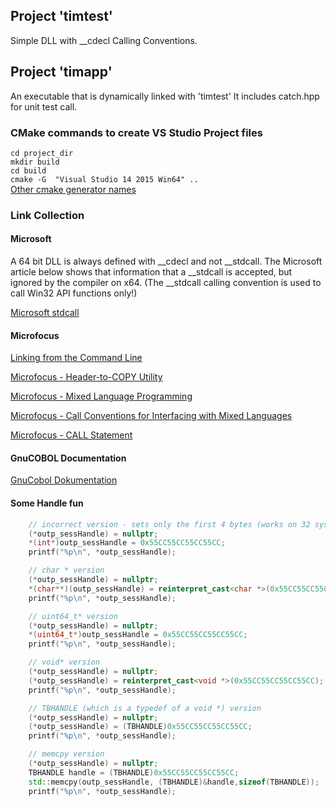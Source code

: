 ## Project 'timtest'
Simple DLL with __cdecl Calling Conventions.


## Project 'timapp'
An executable that is dynamically linked with 'timtest'
It includes catch.hpp for unit test call.

### CMake commands to create VS Studio Project files
 `cd project_dir`<br>
 `mkdir build`<br>
 `cd build`<br>
 `cmake -G  "Visual Studio 14 2015 Win64" ..`<br>
[Other cmake generator names](https://cmake.org/cmake/help/latest/manual/cmake-generators.7.html)

### Link Collection

#### Microsoft
A 64 bit DLL is always defined with __cdecl and not __stdcall. The Microsoft article below shows that information that a __stdcall is accepted, but ignored by the compiler on x64. (The __stdcall calling convention is used to call Win32 API functions
only!)

[Microsoft stdcall](https://docs.microsoft.com/en-us/cpp/cpp/stdcall?view=vs-2019)


#### Microfocus

[Linking from the Command Line](https://www.microfocus.com/documentation/visual-cobol/vc40pu1/VS2017/GUID-374EE44A-4500-4673-9F1B-E7BC62E0CBD5.html)

[Microfocus - Header-to-COPY Utility](https://www.microfocus.com/documentation/visual-cobol/vc50pu3/DevHub/BKPRPRH2CP.html)

[Microfocus - Mixed Language Programming](https://www.microfocus.com/documentation/visual-cobol/VC40/EclWin/GUID-A39ABE98-B22F-4115-BB6C-0CE9A9444A12.html)

[Microfocus - Call Conventions for Interfacing with Mixed Languages](https://www.microfocus.com/documentation/visual-cobol/vc50pu3/DevHub/HHMXCHMIXL19.html)

[Microfocus - CALL Statement](https://www.microfocus.com/documentation/visual-cobol/vc40pu2/DevHub/HRLHLHPDF804.html)

#### GnuCOBOL Documentation

[GnuCobol Dokumentation](https://devdocs.io/gnu_cobol/)

#### Some Handle fun
```cpp    
    // incorrect version - sets only the first 4 bytes (works on 32 systems only)
    (*outp_sessHandle) = nullptr;
    *(int*)outp_sessHandle = 0x55CC55CC55CC55CC;
    printf("%p\n", *outp_sessHandle);

    // char * version
    (*outp_sessHandle) = nullptr;
    *(char**)(outp_sessHandle) = reinterpret_cast<char *>(0x55CC55CC55CC55CC);
    printf("%p\n", *outp_sessHandle);

    // uint64_t* version
    (*outp_sessHandle) = nullptr;
    *(uint64_t*)outp_sessHandle = 0x55CC55CC55CC55CC;
    printf("%p\n", *outp_sessHandle);

    // void* version
    (*outp_sessHandle) = nullptr;
    (*outp_sessHandle) = reinterpret_cast<void *>(0x55CC55CC55CC55CC);
    printf("%p\n", *outp_sessHandle);

    // TBHANDLE (which is a typedef of a void *) version 
    (*outp_sessHandle) = nullptr;
    (*outp_sessHandle) = (TBHANDLE)0x55CC55CC55CC55CC;
    printf("%p\n", *outp_sessHandle);

    // memcpy version
    (*outp_sessHandle) = nullptr;
    TBHANDLE handle = (TBHANDLE)0x55CC55CC55CC55CC;
    std::memcpy(outp_sessHandle, (TBHANDLE)&handle,sizeof(TBHANDLE));
    printf("%p\n", *outp_sessHandle);
```
